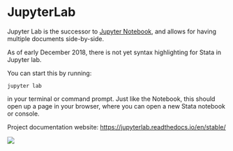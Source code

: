 # JupyterLab

Jupyter Lab is the successor to [Jupyter Notebook](notebook.md), and allows for having multiple documents side-by-side.

As of early December 2018, there is not yet syntax highlighting for Stata in Jupyter lab.

You can start this by running:

```
jupyter lab
```

in your terminal or command prompt. Just like the Notebook, this should open up a page in your browser, where you can open a new Stata notebook or console.

Project documentation website:
https://jupyterlab.readthedocs.io/en/stable/

![](https://jupyterlab.readthedocs.io/en/stable/_images/jupyterlab.png)
